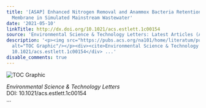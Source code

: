 ```yaml
---
title: '[ASAP] Enhanced Nitrogen Removal and Anammox Bacteria Retention with Zeolite-Coated
  Membrane in Simulated Mainstream Wastewater'
date: '2021-05-10'
linkTitle: http://dx.doi.org/10.1021/acs.estlett.1c00154
source: 'Environmental Science & Technology Letters: Latest Articles (ACS Publications)'
description: '<p><img src="https://pubs.acs.org/na101/home/literatum/publisher/achs/journals/content/estlcu/0/estlcu.ahead-of-print/acs.estlett.1c00154/20210510/images/medium/ez1c00154_0003.gif"
  alt="TOC Graphic"/></p><div><cite>Environmental Science & Technology Letters</cite></div><div>DOI:
  10.1021/acs.estlett.1c00154</div> ...'
disable_comments: true
---
```

<p><img src="https://pubs.acs.org/na101/home/literatum/publisher/achs/journals/content/estlcu/0/estlcu.ahead-of-print/acs.estlett.1c00154/20210510/images/medium/ez1c00154_0003.gif" alt="TOC Graphic"/></p><div><cite>Environmental Science & Technology Letters</cite></div><div>DOI: 10.1021/acs.estlett.1c00154</div> ...